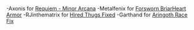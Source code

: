-Axonis for [Requiem - Minor Arcana](https://www.nexusmods.com/skyrim/mods/72865)
-Metalfenix for [Forsworn BriarHeart Armor](https://www.nexusmods.com/skyrim/mods/31512)
-RJinthematrix for [Hired Thugs Fixed](https://www.nexusmods.com/skyrim/mods/73811)
-Garthand for [Aringoth Race Fix](https://www.nexusmods.com/skyrim/mods/72225)
